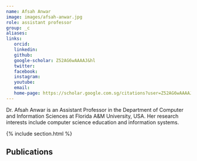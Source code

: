 ```yaml
---
name: Afsah Anwar
image: images/afsah-anwar.jpg
role: assistant professor
group: _c
aliases:
links:
   orcid: 
   linkedin: 
   github: 
   google-scholar: Z52AG6wAAAAJ&hl
   twitter: 
   facebook: 
   instagram: 
   youtube: 
   email: 
   home-page: https://scholar.google.com.sg/citations?user=Z52AG6wAAAAJ&hl=en
---
```


Dr. Afsah Anwar is an Assistant Professor in the Department of Computer and Information Sciences at Florida A&M University, USA. Her research interests include computer science education and information systems.

{% include section.html %}
## Publications
